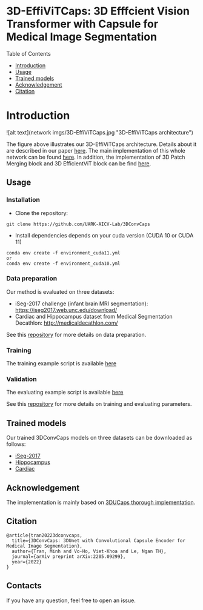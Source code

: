 # 3D-EffiViTCaps: 3D Efffcient Vision Transformer with Capsule for Medical Image Segmentation
Table of Contents
* [Introduction](#introduction)
* [Usage](#usage)
* [Trained models](#trained-models)
* [Acknowledgement](#acknowledgement)
* [Citation](#citation)

# Introduction
![alt text](network imgs/3D-EffiViTCaps.jpg "3D-EffiViTCaps architecture")

The figure above illustrates our 3D-EffiViTCaps architecture. Details about it are described in our paper [here](https://arxiv.org/abs/2205.09299). The main implementation of this whole network can be found [here](module/effiViTcaps.py). In addition, the implementation of 3D Patch Merging block and 3D EfficientViT block can be find [here](main_block/efficientViT3D).

## Usage

### Installation
- Clone the repository:
```
git clone https://github.com/UARK-AICV-Lab/3DConvCaps
```

- Install dependencies depends on your cuda version (CUDA 10 or CUDA 11)
```
conda env create -f environment_cuda11.yml
or
conda env create -f environment_cuda10.yml
```

### Data preparation
Our method is evaluated on three datasets:
* iSeg-2017 challenge (infant brain MRI segmentation): <https://iseg2017.web.unc.edu/download/>
* Cardiac and Hippocampus dataset from Medical Segmentation Decathlon: <http://medicaldecathlon.com/>

See this [repository](https://github.com/VinAIResearch/3D-UCaps) for more details on data preparation.

### Training
The training example script is available [here](scripts/train_3dconvcaps.sh)

### Validation
The evaluating example script is available [here](scripts/eval_3dconvcaps.sh)

See this [repository](https://github.com/VinAIResearch/3D-UCaps) for more details on training and evaluating parameters.

## Trained models
Our trained 3DConvCaps models on three datasets can be downloaded as follows: 

- [iSeg-2017](https://uark-my.sharepoint.com/:u:/g/personal/minht_uark_edu/EcXhqKrOfp9BiAhru2x0vwABSeew_qcQ-RSTA8NYmYO0xg?e=ZPI0Nj)
- [Hippocampus](https://uark-my.sharepoint.com/:u:/g/personal/minht_uark_edu/Eag8cZNDQ7FMietkIa4RodMB8dMXcaMS9eXzJfnrubbZTw?e=fWqP3h)
- [Cardiac](https://uark-my.sharepoint.com/:u:/g/personal/minht_uark_edu/EeqQ4YJ9LSZDhpJ8eDehfLMBBGTnY4ovlvkBAHODATe4Lg?e=6NZA8G)


## Acknowledgement
The implementation is mainly based on [3DUCaps thorough implementation](https://github.com/VinAIResearch/3D-UCaps).
## Citation
```
@article{tran20223dconvcaps,
  title={3DConvCaps: 3DUnet with Convolutional Capsule Encoder for Medical Image Segmentation},
  author={Tran, Minh and Vo-Ho, Viet-Khoa and Le, Ngan TH},
  journal={arXiv preprint arXiv:2205.09299},
  year={2022}
}
```
## Contacts
If you have any question, feel free to open an issue.
